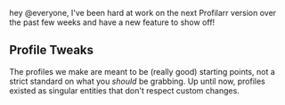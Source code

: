 hey @everyone, I've been hard at work on the next Profilarr version over the past few weeks and have a new feature to show off!

## Profile Tweaks
The profiles we make are meant to be (really good) starting points, not a strict standard on what you *should* be grabbing. Up until now, profiles existed as singular entities that don't respect custom changes. 